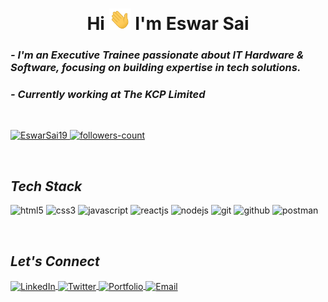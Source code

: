 <!----------------------------------- Heading Section ------------------------------------>
<h1 align="center">
    Hi
    <img src="https://raw.githubusercontent.com/ABSphreak/ABSphreak/master/gifs/Hi.gif" width="35">
    I'm Eswar Sai
</h1>

<!----------------------------------- About Section ------------------------------------>
<h3>
    <i>- I'm an Executive Trainee passionate about IT Hardware & Software, focusing on building expertise in tech solutions.</i>
</h3>

<h3>
    <i>- Currently working at The KCP Limited</i>
</h3>
<br>

<!----------------------------------- Profile View Section ------------------------------------>
<p align="left">
    <a href="https://github.com/EswarSai19">
        <img src="https://komarev.com/ghpvc/?username=EswarSai19&label=Profile%20views&color=0e75b6&style=flat" alt="EswarSai19" />
    </a>
    <a href="https://github.com/EswarSai19?tab=followers">
        <img src="https://img.shields.io/github/followers/EswarSai19?label=Followers&style=social" alt="followers-count">
    </a>
</p>
<br>

<!----------------------------------- Tech Stack Section ------------------------------------>
<h2><i>Tech Stack</i></h2>

<p>
    <img src="https://img.shields.io/badge/HTML5-E34F26?style=for-the-badge&logo=html5&logoColor=white" alt="html5" />
    <img src="https://img.shields.io/badge/CSS3-1572B6?style=for-the-badge&logo=css3&logoColor=white" alt="css3" />
    <img src="https://img.shields.io/badge/JavaScript-323330?style=for-the-badge&logo=javascript&logoColor=F7DF1E" alt="javascript" />
    <img src="https://img.shields.io/badge/React-20232A?style=for-the-badge&logo=react&logoColor=61DAFB" alt="reactjs" />
    <img src="https://img.shields.io/badge/Node.js-339933?style=for-the-badge&logo=nodedotjs&logoColor=white" alt="nodejs" />
    <img src="https://img.shields.io/badge/Git-f44d27?style=for-the-badge&logo=git&logoColor=white" alt="git" />
    <img src="https://img.shields.io/badge/GitHub-100000?style=for-the-badge&logo=github&logoColor=white" alt="github" />
    <img src="https://img.shields.io/badge/Postman-FF6C37?style=for-the-badge&logo=Postman&logoColor=white" alt="postman" />
    <!-- Add or remove technologies as per your expertise -->
</p>
<br>


<!----------------------------------- Social Media Links Section ------------------------------------>
<h2><i>Let's Connect</i></h2>

<p align="left">
    <a href="https://linkedin.com/in/eswarsai19">
        <img align="center" src="https://img.shields.io/badge/LinkedIn-0077B5?style=for-the-badge&logo=linkedin&logoColor=white" alt="LinkedIn" />
    </a>
    <a href="https://twitter.com/eswarsai19">
        <img align="center" src="https://img.shields.io/badge/Twitter-1DA1F2?style=for-the-badge&logo=twitter&logoColor=white" alt="Twitter" />
    </a>
    <a href="https://your-portfolio-link.com">
        <img align="center" src="https://img.shields.io/badge/Portfolio-18A303?style=for-the-badge&logo=ionic&logoColor=white" alt="Portfolio" />
    </a>
    <a title="eswarsai219@example.com" href="mailto:eswarsai219@gmail.com">
        <img align="center" src="https://img.shields.io/badge/Gmail-D14836?style=for-the-badge&logo=gmail&logoColor=white" alt="Email" />
    </a>
</p>
<br>



